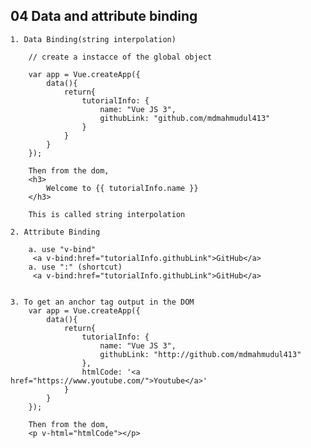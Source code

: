## **04 Data and attribute binding**

    1. Data Binding(string interpolation)

        // create a instacce of the global object

        var app = Vue.createApp({
            data(){
                return{
                    tutorialInfo: {
                        name: "Vue JS 3",
                        githubLink: "github.com/mdmahmudul413"
                    }
                }
            }
        });

        Then from the dom,
        <h3>
            Welcome to {{ tutorialInfo.name }}
        </h3>

        This is called string interpolation 

    2. Attribute Binding

        a. use "v-bind"
         <a v-bind:href="tutorialInfo.githubLink">GitHub</a>
        a. use ":" (shortcut)
         <a v-bind:href="tutorialInfo.githubLink">GitHub</a>


    3. To get an anchor tag output in the DOM
        var app = Vue.createApp({
            data(){
                return{
                    tutorialInfo: {
                        name: "Vue JS 3",
                        githubLink: "http://github.com/mdmahmudul413"
                    },
                    htmlCode: '<a href="https://www.youtube.com/">Youtube</a>'
                }
            }
        }); 

        Then from the dom,
        <p v-html="htmlCode"></p>
    


    
